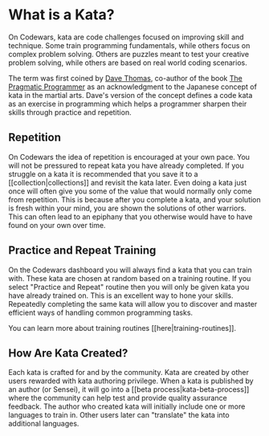 # What is a Kata?

On Codewars, kata are code challenges focused on improving skill and technique. Some train programming fundamentals, while others focus on complex problem solving. Others are puzzles meant to test your creative problem solving, while others are based on real world coding scenarios.

The term was first coined by [Dave Thomas](https://en.wikipedia.org/wiki/Dave_Thomas_%28programmer%29), co-author of the book [The Pragmatic Programmer](https://en.wikipedia.org/wiki/The_Pragmatic_Programmer) as an acknowledgment to the Japanese concept of kata in the martial arts. Dave's version of the concept defines a code kata as an exercise in programming which helps a programmer sharpen their skills through practice and repetition.

## Repetition

On Codewars the idea of repetition is encouraged at your own pace. You will not be pressured to repeat kata you have already completed. If you struggle on a kata it is recommended that you save it to a [[collection|collections]] and revisit the kata later. Even doing a kata just once will often give you some of the value that would normally only come from repetition. This is because after you complete a kata, and your solution is fresh within your mind, you are shown the solutions of other warriors. This can often lead to an epiphany that you otherwise would have to have found on your own over time.

## Practice and Repeat Training

On the Codewars dashboard you will always find a kata that you can train with. These kata are chosen at random based on a training routine. If you select "Practice and Repeat" routine then you will only be given kata you have already trained on. This is an excellent way to hone your skills. Repeatedly completing the same kata will allow you to discover and master efficient ways of handling common programming tasks.

You can learn more about training routines [[here|training-routines]].

## How Are Kata Created?

Each kata is crafted for and by the community. Kata are created by other users rewarded with kata authoring privilege. When a kata is published by an author (or Sensei), it will go into a [[beta process|kata-beta-process]] where the community can help test and provide quality assurance feedback. The author who created kata will initially include one or more languages to train in. Other users later can "translate" the kata into additional languages.
